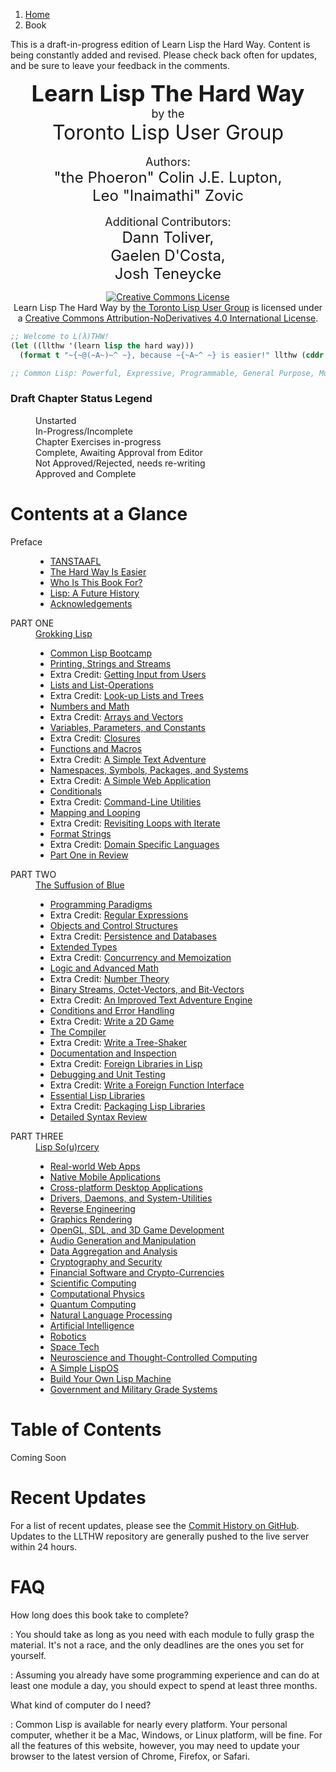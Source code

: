 <ol class="breadcrumb">
  <li><a href="/">Home</a></li>
  <li class="active">Book</li>
</ol>

<div class="alert alert-danger">
  <p>
    <i class="fa fa-exclamation-triangle"></i> This is a draft-in-progress edition of Learn Lisp the Hard Way.  Content is being constantly added and revised.  Please check back often for updates, and be sure to leave your feedback in the comments.
  </p>
</div>

<p align="center">
  <span style="font-size:36px;font-weight:bold;">Learn Lisp The Hard Way</span><br>
  <span style="font-size:18px;">by the</span><br>
  <span style="font-size:32px;">Toronto Lisp User Group</span><br><br>
  <span style="font-size:18px;">Authors:</span><br>
  <span style="font-size:24px;">
  "the Phoeron" Colin J.E. Lupton,<br>
  Leo "Inaimathi" Zovic
  </span><br><br>
  <span style="font-size:18px;">Additional Contributors:</span><br>
  <span style="font-size:24px;">
  Dann Toliver,<br>
  Gaelen D'Costa,<br>
  Josh Teneycke
  </span>
</p>

<p align="center">
<a rel="license" href="http://creativecommons.org/licenses/by-nd/4.0/"><img alt="Creative Commons License" style="border-width:0" src="https://i.creativecommons.org/l/by-nd/4.0/88x31.png" /></a><br /><span xmlns:dct="http://purl.org/dc/terms/" property="dct:title">Learn Lisp The Hard Way</span> by <a xmlns:cc="http://creativecommons.org/ns#" href="http://www.lisptoronto.org" property="cc:attributionName" rel="cc:attributionURL">the Toronto Lisp User Group</a> is licensed under a <a rel="license" href="http://creativecommons.org/licenses/by-nd/4.0/">Creative Commons Attribution-NoDerivatives 4.0 International License</a>.
</p>


```lisp
;; Welcome to L(λ)THW!
(let ((llthw '(learn lisp the hard way)))
  (format t "~{~@(~A~)~^ ~}, because ~{~A~^ ~} is easier!" llthw (cddr llthw)))

;; Common Lisp: Powerful, Expressive, Programmable, General Purpose, Multi-Paradigm.

```

### Draft Chapter Status Legend

<dl class="dl-horizontal">
  <dt><i class="glyphicon glyphicon-remove text-danger"></i></dt>
  <dd>Unstarted</dd>
  <dt><i class="glyphicon glyphicon-refresh text-warning"></i></dt>
  <dd>In-Progress/Incomplete</dd>
  <dt><i class="fa fa-code"></i></dt>
  <dd>Chapter Exercises in-progress</dd>
  <dt><i class="glyphicon glyphicon-ok text-success"></i></dt>
  <dd>Complete, Awaiting Approval from Editor</dd>
  <dt><i class="glyphicon glyphicon-thumbs-down text-danger"></i></dt>
  <dd>Not Approved/Rejected, needs re-writing</dd>
  <dt><i class="glyphicon glyphicon-thumbs-up text-info"></i></dt>
  <dd>Approved and Complete</dd>
</dl>

# Contents at a Glance

<dl class="dl-horizontal">
  <dt>Preface</dt>
  <dd>
    <ul>
      <li><a href="preface/">TANSTAAFL</a> <i class="glyphicon glyphicon-ok text-success"></i></li>
      <li><a href="preface-part-two/">The Hard Way Is Easier</a> <i class="glyphicon glyphicon-refresh text-warning"></i></li>
      <li><a href="preface-part-three/">Who Is This Book For?</a> <i class="glyphicon glyphicon-thumbs-down text-danger"></i></li>
      <li><a href="introduction/">Lisp: A Future History</a> <i class="glyphicon glyphicon-refresh text-warning"></i></li>
      <li><a href="acknowledgements/">Acknowledgements</a> <i class="glyphicon glyphicon-refresh text-warning"></i></li>
    </ul>
  </dd>
  <dt>PART ONE</dt>
  <dd>
    <a href="1-0-0-overview/">Grokking Lisp</a>
    <ul>
      <li>
        <a href="1-01-00-lisp-bootcamp/">Common Lisp Bootcamp</a>
        <i class="glyphicon glyphicon-refresh text-warning"></i>
        <i class="fa fa-code"></i>
      </li>
      <li>
        <a href="1-02-00-input-output/">Printing, Strings and Streams</a>
        <i class="glyphicon glyphicon-ok text-success"></i>
      </li>
      <li>
        Extra Credit:
        <a href="1-03-0-getting-input-from-users/">Getting Input from Users</a>
        <i class="glyphicon glyphicon-refresh text-warning"></i>
      </li>
      <li>
        <a href="1-04-0-lists/">Lists and List-Operations</a>
        <i class="glyphicon glyphicon-refresh text-warning"></i>
        <i class="fa fa-code"></i>
      </li>
      <li>
        Extra Credit:
        <a href="1-05-0-lookups-trees/">Look-up Lists and Trees</a>
        <i class="glyphicon glyphicon-refresh text-warning"></i>
      </li>
      <li>
        <a href="1-06-0-math/">Numbers and Math</a>
        <i class="glyphicon glyphicon-refresh text-warning"></i>
      </li>
      <li>
        Extra Credit:
        <a href="1-07-0-arrays/">Arrays and Vectors</a>
        <i class="glyphicon glyphicon-refresh text-warning"></i>
      </li>
      <li>
        <a href="1-08-0-variables/">Variables, Parameters, and Constants</a>
        <i class="glyphicon glyphicon-refresh text-warning"></i>
      </li>
      <li>
        Extra Credit:
        <a href="1-09-0-closures/">Closures</a>
        <i class="glyphicon glyphicon-refresh text-warning"></i>
      </li>
      <li>
        <a href="1-10-0-functions/">Functions and Macros</a>
        <i class="glyphicon glyphicon-refresh text-warning"></i>
      </li>
      <li>
        Extra Credit:
        <a href="1-11-0-text-adventure/">A Simple Text Adventure</a>
        <i class="glyphicon glyphicon-refresh text-warning"></i>
      </li>
      <li>
        <a href="1-12-0-namespaces/">Namespaces, Symbols, Packages, and Systems</a>
        <i class="glyphicon glyphicon-refresh text-warning"></i>
      </li>
      <li>
        Extra Credit:
        <a href="1-13-0-simple-web-app/">A Simple Web Application</a>
        <i class="glyphicon glyphicon-refresh text-warning"></i>
      </li>
      <li>
        <a href="1-14-0-conditionals/">Conditionals</a>
        <i class="glyphicon glyphicon-refresh text-warning"></i>
      </li>
      <li>
        Extra Credit:
        <a href="1-15-0-command-line-utility/">Command-Line Utilities</a>
        <i class="glyphicon glyphicon-refresh text-warning"></i>
      </li>
      <li>
        <a href="1-16-0-map-loop/">Mapping and Looping</a>
        <i class="glyphicon glyphicon-refresh text-warning"></i>
      </li>
      <li>
        Extra Credit:
        <a href="1-17-0-iterate/">Revisiting Loops with Iterate</a>
        <i class="glyphicon glyphicon-refresh text-warning"></i>
      </li>
      <li>
        <a href="1-18-0-format/">Format Strings</a>
        <i class="glyphicon glyphicon-refresh text-warning"></i>
      </li>
      <li>
        Extra Credit:
        <a href="1-19-0-dsl/">Domain Specific Languages</a>
        <i class="glyphicon glyphicon-refresh text-warning"></i>
        <i class="fa fa-code"></i>
      </li>
      <li>
        <a href="1-20-0-review/">Part One in Review</a>
        <i class="glyphicon glyphicon-refresh text-warning"></i>
      </li>
    </ul>
  </dd>
  <dt>PART TWO</dt>
  <dd>
    <a href="2-0-0-overview/">The Suffusion of Blue</a>
    <ul>
      <li>
        <a href="2-01-0-programming-paradigms/">Programming Paradigms</a>
        <i class="glyphicon glyphicon-refresh text-warning"></i>
      </li>
      <li>
        Extra Credit:
        <a href="2-02-0-regex/">Regular Expressions</a>
        <i class="glyphicon glyphicon-refresh text-warning"></i>
      </li>
      <li>
        <a href="2-03-0-objects-control/">Objects and Control Structures</a>
        <i class="glyphicon glyphicon-refresh text-warning"></i>
      </li>
      <li>
        Extra Credit:
        <a href="2-04-0-data-persistence/">Persistence and Databases</a>
        <i class="glyphicon glyphicon-refresh text-warning"></i>
      </li>
      <li>
        <a href="2-05-0-extended-types/">Extended Types</a>
        <i class="glyphicon glyphicon-refresh text-warning"></i>
      </li>
      <li>
        Extra Credit:
        <a href="2-06-0-threads-memos-parallel/">Concurrency and Memoization</a>
        <i class="glyphicon glyphicon-refresh text-warning"></i>
      </li>
      <li>
        <a href="2-07-0-logic-and-more-math/">Logic and Advanced Math</a>
        <i class="glyphicon glyphicon-refresh text-warning"></i>
      </li>
      <li>
        Extra Credit:
        <a href="2-08-0-number-theory/">Number Theory</a>
        <i class="glyphicon glyphicon-refresh text-warning"></i>
      </li>
      <li>
        <a href="2-09-0-binary-octets-bits/">Binary Streams, Octet-Vectors, and Bit-Vectors</a>
        <i class="glyphicon glyphicon-refresh text-warning"></i>
      </li>
      <li>
        Extra Credit:
        <a href="2-10-0-improved-text-adventure-engine/">An Improved Text Adventure Engine</a>
        <i class="glyphicon glyphicon-refresh text-warning"></i>
      </li>
      <li>
        <a href="2-11-0-conditions/">Conditions and Error Handling</a>
        <i class="glyphicon glyphicon-refresh text-warning"></i>
      </li>
      <li>
        Extra Credit:
        <a href="2-12-0-2d-game/">Write a 2D Game</a>
        <i class="glyphicon glyphicon-refresh text-warning"></i>
      </li>
      <li>
        <a href="2-13-0-compiler/">The Compiler</a>
        <i class="glyphicon glyphicon-refresh text-warning"></i>
      </li>
      <li>
        Extra Credit:
        <a href="2-14-0-tree-shaker/">Write a Tree-Shaker</a>
        <i class="glyphicon glyphicon-refresh text-warning"></i>
      </li>
      <li>
        <a href="2-15-0-docs-and-inspection/">Documentation and Inspection</a>
        <i class="glyphicon glyphicon-refresh text-warning"></i>
      </li>
      <li>
        Extra Credit:
        <a href="2-16-0-foreign-libs/">Foreign Libraries in Lisp</a>
        <i class="glyphicon glyphicon-refresh text-warning"></i>
      </li>
      <li>
        <a href="2-17-0-debugging-testing/">Debugging and Unit Testing</a>
        <i class="glyphicon glyphicon-refresh text-warning"></i>
      </li>
      <li>
        Extra Credit:
        <a href="2-18-0-ffi/">Write a Foreign Function Interface</a>
        <i class="glyphicon glyphicon-refresh text-warning"></i>
      </li>
      <li>
        <a href="2-19-0-essential-libs/">Essential Lisp Libraries</a>
        <i class="glyphicon glyphicon-refresh text-warning"></i>
      </li>
      <li>
        Extra Credit:
        <a href="2-20-0-packaging-libs/">Packaging Lisp Libraries</a>
        <i class="glyphicon glyphicon-refresh text-warning"></i>
      </li>
      <li>
        <a href="2-21-0-review/">Detailed Syntax Review</a>
        <i class="glyphicon glyphicon-refresh text-warning"></i>
      </li>
    </ul>
  </dd>
  <dt>PART THREE</dt>
  <dd>
    <a href="3-0-0-overview/">Lisp So(u)rcery</a>
    <ul>
      <li>
        <a href="3-01-0-web-apps/">Real-world Web Apps</a>
        <i class="glyphicon glyphicon-refresh text-warning"></i>
      </li>
      <li>
        <a href="3-02-0-mobile/">Native Mobile Applications</a>
        <i class="glyphicon glyphicon-refresh text-warning"></i>
      </li>
      <li>
        <a href="3-03-0-gui/">Cross-platform Desktop Applications</a>
        <i class="glyphicon glyphicon-refresh text-warning"></i>
      </li>
      <li>
        <a href="3-04-0-system-utils/">Drivers, Daemons, and System-Utilities</a>
        <i class="glyphicon glyphicon-refresh text-warning"></i>
      </li>
      <li>
        <a href="3-05-0-reverse-engineering/">Reverse Engineering</a>
        <i class="glyphicon glyphicon-refresh text-warning"></i>
      </li>
      <li>
        <a href="3-06-0-graphics/">Graphics Rendering</a>
        <i class="glyphicon glyphicon-refresh text-warning"></i>
      </li>
      <li>
        <a href="3-07-0-gaming/">OpenGL, SDL, and 3D Game Development</a>
        <i class="glyphicon glyphicon-refresh text-warning"></i>
      </li>
      <li>
        <a href="3-08-0-audio/">Audio Generation and Manipulation</a>
        <i class="glyphicon glyphicon-refresh text-warning"></i>
      </li>
      <li>
        <a href="3-09-0-data/">Data Aggregation and Analysis</a>
        <i class="glyphicon glyphicon-refresh text-warning"></i>
      </li>
      <li>
        <a href="3-10-0-cryptosec/">Cryptography and Security</a>
        <i class="glyphicon glyphicon-refresh text-warning"></i>
      </li>
      <li>
        <a href="3-11-0-fintech/">Financial Software and Crypto-Currencies</a>
        <i class="glyphicon glyphicon-refresh text-warning"></i>
      </li>
      <li>
        <a href="3-12-0-scientific-computing/">Scientific Computing</a>
        <i class="glyphicon glyphicon-refresh text-warning"></i>
      </li>
      <li>
        <a href="3-13-0-computational-physics/">Computational Physics</a>
        <i class="glyphicon glyphicon-refresh text-warning"></i>
      </li>
      <li>
        <a href="3-14-0-quantum-computing/">Quantum Computing</a>
        <i class="glyphicon glyphicon-refresh text-warning"></i>
      </li>
      <li>
        <a href="3-15-0-nlp/">Natural Language Processing</a>
        <i class="glyphicon glyphicon-refresh text-warning"></i>
      </li>
      <li>
        <a href="3-16-0-ai/">Artificial Intelligence</a>
        <i class="glyphicon glyphicon-refresh text-warning"></i>
      </li>
      <li>
        <a href="3-17-0-robotics/">Robotics</a>
        <i class="glyphicon glyphicon-refresh text-warning"></i>
      </li>
      <li>
        <a href="3-18-0-space-tech/">Space Tech</a>
        <i class="glyphicon glyphicon-refresh text-warning"></i>
      </li>
      <li>
        <a href="3-19-0-neurotech/">Neuroscience and Thought-Controlled Computing</a>
        <i class="glyphicon glyphicon-refresh text-warning"></i>
      </li>
      <li>
        <a href="3-20-0-lispos/">A Simple LispOS</a>
        <i class="glyphicon glyphicon-refresh text-warning"></i>
      </li>
      <li>
        <a href="3-21-0-lisp-machine/">Build Your Own Lisp Machine</a>
        <i class="glyphicon glyphicon-refresh text-warning"></i>
      </li>
      <li>
        <a href="3-22-0-gov-mil/">Government and Military Grade Systems</a>
        <i class="glyphicon glyphicon-refresh text-warning"></i>
      </li>
    </ul>
  </dd>
</dl>

# Table of Contents

Coming Soon

# Recent Updates

For a list of recent updates, please see the <a href="https://github.com/thephoeron/llthw/commits" target="_blank">Commit History on GitHub</a>.  Updates to the LLTHW repository are generally pushed to the live server within 24 hours.

# FAQ

How long does this book take to complete?

: You should take as long as you need with each module to fully grasp the material.  It's not a race, and the only deadlines are the ones you set for yourself.

: Assuming you already have some programming experience and can do at least one module a day, you should expect to spend at least three months.

What kind of computer do I need?

: Common Lisp is available for nearly every platform. Your personal computer, whether it be a Mac, Windows, or Linux platform, will be fine.  For all the features of this website, however, you may need to update your browser to the latest version of Chrome, Firefox, or Safari.
